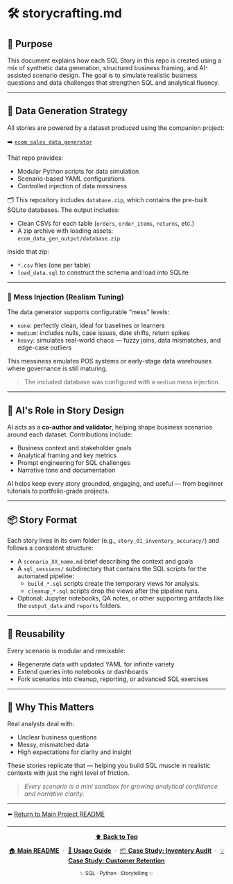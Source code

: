 # 🛠️ storycrafting.md

## 🎯 Purpose

This document explains how each SQL Story in this repo is created using a mix of synthetic data generation, structured business framing, and AI-assisted scenario design. The goal is to simulate realistic business questions and data challenges that strengthen SQL and analytical fluency.

---

## 🧬 Data Generation Strategy

All stories are powered by a dataset produced using the companion project:

➡️ [`ecom_sales_data_generator`](https://github.com/G-Schumacher44/ecom_sales_data_generator)

That repo provides:
- Modular Python scripts for data simulation
- Scenario-based YAML configurations
- Controlled injection of data messiness

🗂️ This repository includes `database.zip`, which contains the pre-built SQLite databases.
The output includes:
- Clean CSVs for each table (`orders`, `order_items`, `returns`, etc.)
- A zip archive with loading assets:  
  `ecom_data_gen_output/database.zip`

Inside that zip:
- `*.csv` files (one per table)
- `load_data.sql` to construct the schema and load into SQLite

---

### 🧪 Mess Injection (Realism Tuning)

The data generator supports configurable “mess” levels:
- `none`: perfectly clean, ideal for baselines or learners
- `medium`: includes nulls, case issues, date shifts, return spikes
- `heavy`: simulates real-world chaos — fuzzy joins, data mismatches, and edge-case outliers

This messiness emulates POS systems or early-stage data warehouses where governance is still maturing.

> The included database was configured with a `medium` mess injection.

---

## 🤖 AI's Role in Story Design

AI acts as a **co-author and validator**, helping shape business scenarios around each dataset. Contributions include:

- Business context and stakeholder goals
- Analytical framing and key metrics
- Prompt engineering for SQL challenges
- Narrative tone and documentation

AI helps keep every story grounded, engaging, and useful — from beginner tutorials to portfolio-grade projects.

---

## 📦 Story Format

Each story lives in its own folder (e.g., `story_01_inventory_accuracy/`) and follows a consistent structure:

- A `scenario_XX_name.md` brief describing the context and goals
- A `sql_sessions/` subdirectory that contains the SQL scripts for the automated pipeline:
  - `build_*.sql` scripts create the temporary views for analysis.
  - `cleanup_*.sql` scripts drop the views after the pipeline runs.
- Optional: Jupyter notebooks, QA notes, or other supporting artifacts like the `output_data` and `reports` folders.

---

## 🔄 Reusability

Every scenario is modular and remixable:
- Regenerate data with updated YAML for infinite variety
- Extend queries into notebooks or dashboards
- Fork scenarios into cleanup, reporting, or advanced SQL exercises

---

## 🌱 Why This Matters

Real analysts deal with:
- Unclear business questions
- Messy, mismatched data
- High expectations for clarity and insight

These stories replicate that — helping you build SQL muscle in realistic contexts with just the right level of friction.

> _Every scenario is a mini sandbox for growing analytical confidence and narrative clarity._

---

⬅️ [Return to Main Project README](README.md)

---

<div align="center">
  <a href="README.md">
    ⬆️ <b>Back to Top</b>
  </a>
</div>

<p align="center">
  <a href="README.md">🏠 <b>Main README</b></a>
  &nbsp;·&nbsp;
  <a href="USAGE.md">📖 <b>Usage Guide</b></a>
  &nbsp;·&nbsp;
  <a href="story_01_inventory_audit/story_01_portfolio_readme.md">📦 <b>Case Study: Inventory Audit</b></a>
  &nbsp;·&nbsp;
  <a href="story_02_customer_retention_snapshot/story_02_portfolio_readme.md">💡 <b>Case Study: Customer Retention</b></a>
</p>

<p align="center">
  <sub>✨ SQL · Python · Storytelling ✨</sub>
</p>